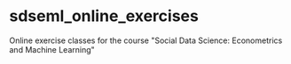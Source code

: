 # sdseml_online_exercises
Online exercise classes for the course "Social Data Science: Econometrics and Machine Learning"
